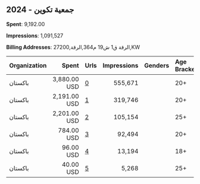 ## 2024 - جمعية تكوين 
**Spent**: 9,192.00

**Impressions**: 1,091,527

**Billing Addresses**: الرقة ق1 ش19 م364,الرقة,27200,KW

|Organization|Spent|Urls|Impressions|Genders|Age Brackets|Country Codes|
|:---|---:|:---|---:|:---|:---|:---|
|باكستان|3,880.00 USD|[0](https://www.snap.com/political-ads/asset/8dbc1af8798e65693da9e951619a270627d9c7c80085f8f96330649ceba7cc92?mediaType=mp4)|555,671||20+|kuwait|
|باكستان|2,191.00 USD|[1](https://www.snap.com/political-ads/asset/2cd6be2361995d605acd7c31dedeeeeff9357e55a950e8c94e030c8a634a9321?mediaType=mp4)|319,746||20+|kuwait|
|باكستان|2,201.00 USD|[2](https://www.snap.com/political-ads/asset/46b6df5292353b8ea16080542d7a396bfbca32e4de3f26df125d77d9ca3f834a?mediaType=mp4)|105,154||25+|kuwait|
|باكستان|784.00 USD|[3](https://www.snap.com/political-ads/asset/a5198c9c27fa0077ca00994b4e4e18dd6bc269f12c5aea587d0655a5e9f960e4?mediaType=mp4)|92,494||20+|kuwait|
|باكستان|96.00 USD|[4](https://www.snap.com/political-ads/asset/8dbc1af8798e65693da9e951619a270627d9c7c80085f8f96330649ceba7cc92?mediaType=mp4)|13,194||18+|kuwait|
|باكستان|40.00 USD|[5](https://www.snap.com/political-ads/asset/46b6df5292353b8ea16080542d7a396bfbca32e4de3f26df125d77d9ca3f834a?mediaType=mp4)|5,268||25+|kuwait|
